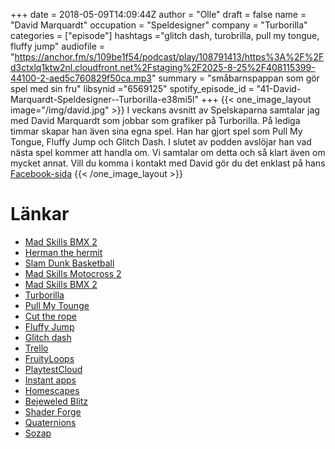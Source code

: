 +++
date = 2018-05-09T14:09:44Z
author = "Olle"
draft = false
name = "David Marquardt"
occupation = "Speldesigner"
company = "Turborilla"
categories = ["episode"]
hashtags ="glitch dash, turobrilla, pull my tongue, fluffy jump"
audiofile = "https://anchor.fm/s/109be1f54/podcast/play/108791413/https%3A%2F%2Fd3ctxlq1ktw2nl.cloudfront.net%2Fstaging%2F2025-8-25%2F408115399-44100-2-aed5c760829f50ca.mp3"
summary = "småbarnspappan som gör spel med sin fru"
libsynid ="6569125"
spotify_episode_id = "41-David-Marquardt-Speldesigner--Turborilla-e38mi5l"
+++
{{< one_image_layout image="/img/david.jpg" >}}
I veckans avsnitt av Spelskaparna samtalar jag med David Marquardt som jobbar som grafiker på Turborilla. På lediga timmar skapar han även sina egna spel. Han har gjort spel som Pull My Tongue, Fluffy Jump och Glitch Dash. I slutet av podden avslöjar han vad nästa spel kommer att handla om. Vi samtalar om detta och så klart även om mycket annat.
Vill du komma i kontakt med David gör du det enklast på hans [Facebook-sida](https://www.facebook.com/DavidMarquardtGames/)
{{< /one_image_layout >}}

# Länkar
* [Mad Skills BMX 2](https://www.youtube.com/watch?time_continue=9&v=H8WBKVn0AXI)
* [Herman the hermit](https://www.youtube.com/watch?v=mqelXTWlNN0)
* [Slam Dunk Basketball](https://www.youtube.com/watch?v=0EKStvr3IWM) 
* [Mad Skills Motocross 2](https://www.youtube.com/watch?v=Mg2N-3-AKp0)
* [Mad Skills BMX 2](https://www.youtube.com/watch?time_continue=9&v=H8WBKVn0AXI)
* [Turborilla](http://www.turborilla.com/)
* [Pull My Tounge](https://www.youtube.com/watch?v=CFpHP3tUojs)
* [Cut the rope](https://www.youtube.com/watch?v=1JpdW-D6c14) 
* [Fluffy Jump](https://www.youtube.com/watch?v=IEC7CVz1XDA)
* [Glitch dash](https://www.youtube.com/watch?v=SBTI49ed62I)
* [Trello](https://trello.com)
* [FruityLoops](https://www.image-line.com/flstudio/)
* [PlaytestCloud](https://www.playtestcloud.com/)
* [Instant apps](https://support.google.com/googleplay/answer/7240211?hl=en)
* [Homescapes](https://www.youtube.com/watch?v=MU4ER3EHCSE)
* [Bejeweled Blitz](https://www.youtube.com/watch?v=8-p3FAxjKTs)
* [Shader Forge](https://www.youtube.com/watch?v=x72znBFLsZs)
* [Quaternions](https://www.youtube.com/watch?v=4mXL751ko0w&list=PLJ4rOFLQFH4AAg8GXLcDGWQKmQhWFIVRm)
* [Sozap](http://sozap.com/)

